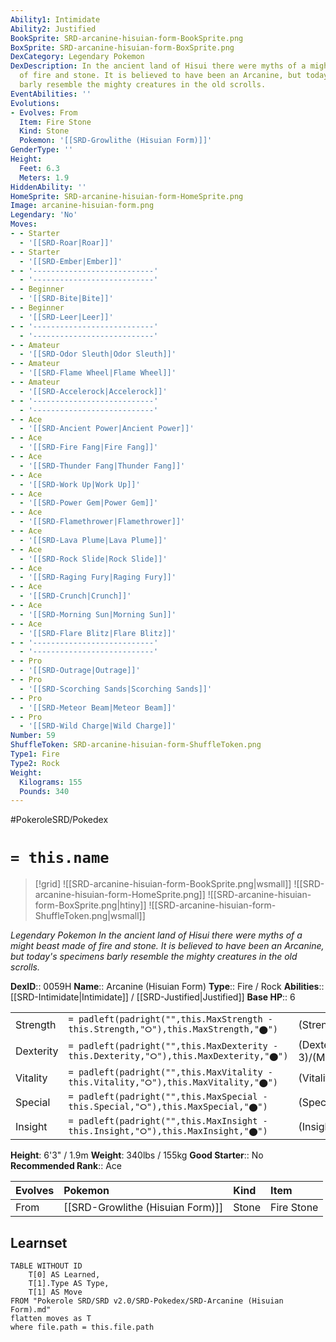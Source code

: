 ```yaml
---
Ability1: Intimidate
Ability2: Justified
BookSprite: SRD-arcanine-hisuian-form-BookSprite.png
BoxSprite: SRD-arcanine-hisuian-form-BoxSprite.png
DexCategory: Legendary Pokemon
DexDescription: In the ancient land of Hisui there were myths of a might beast made
  of fire and stone. It is believed to have been an Arcanine, but today's specimens
  barly resemble the mighty creatures in the old scrolls.
EventAbilities: ''
Evolutions:
- Evolves: From
  Item: Fire Stone
  Kind: Stone
  Pokemon: '[[SRD-Growlithe (Hisuian Form)]]'
GenderType: ''
Height:
  Feet: 6.3
  Meters: 1.9
HiddenAbility: ''
HomeSprite: SRD-arcanine-hisuian-form-HomeSprite.png
Image: arcanine-hisuian-form.png
Legendary: 'No'
Moves:
- - Starter
  - '[[SRD-Roar|Roar]]'
- - Starter
  - '[[SRD-Ember|Ember]]'
- - '---------------------------'
  - '---------------------------'
- - Beginner
  - '[[SRD-Bite|Bite]]'
- - Beginner
  - '[[SRD-Leer|Leer]]'
- - '---------------------------'
  - '---------------------------'
- - Amateur
  - '[[SRD-Odor Sleuth|Odor Sleuth]]'
- - Amateur
  - '[[SRD-Flame Wheel|Flame Wheel]]'
- - Amateur
  - '[[SRD-Accelerock|Accelerock]]'
- - '---------------------------'
  - '---------------------------'
- - Ace
  - '[[SRD-Ancient Power|Ancient Power]]'
- - Ace
  - '[[SRD-Fire Fang|Fire Fang]]'
- - Ace
  - '[[SRD-Thunder Fang|Thunder Fang]]'
- - Ace
  - '[[SRD-Work Up|Work Up]]'
- - Ace
  - '[[SRD-Power Gem|Power Gem]]'
- - Ace
  - '[[SRD-Flamethrower|Flamethrower]]'
- - Ace
  - '[[SRD-Lava Plume|Lava Plume]]'
- - Ace
  - '[[SRD-Rock Slide|Rock Slide]]'
- - Ace
  - '[[SRD-Raging Fury|Raging Fury]]'
- - Ace
  - '[[SRD-Crunch|Crunch]]'
- - Ace
  - '[[SRD-Morning Sun|Morning Sun]]'
- - Ace
  - '[[SRD-Flare Blitz|Flare Blitz]]'
- - '---------------------------'
  - '---------------------------'
- - Pro
  - '[[SRD-Outrage|Outrage]]'
- - Pro
  - '[[SRD-Scorching Sands|Scorching Sands]]'
- - Pro
  - '[[SRD-Meteor Beam|Meteor Beam]]'
- - Pro
  - '[[SRD-Wild Charge|Wild Charge]]'
Number: 59
ShuffleToken: SRD-arcanine-hisuian-form-ShuffleToken.png
Type1: Fire
Type2: Rock
Weight:
  Kilograms: 155
  Pounds: 340
---
```


#PokeroleSRD/Pokedex

# `= this.name`

> [!grid]
> ![[SRD-arcanine-hisuian-form-BookSprite.png|wsmall]]
> ![[SRD-arcanine-hisuian-form-HomeSprite.png]]
> ![[SRD-arcanine-hisuian-form-BoxSprite.png|htiny]]
> ![[SRD-arcanine-hisuian-form-ShuffleToken.png|wsmall]]


*Legendary Pokemon*
*In the ancient land of Hisui there were myths of a might beast made of fire and stone. It is believed to have been an Arcanine, but today's specimens barly resemble the mighty creatures in the old scrolls.*

**DexID**:: 0059H
**Name**:: Arcanine (Hisuian Form)
**Type**:: Fire / Rock
**Abilities**:: [[SRD-Intimidate|Intimidate]] / [[SRD-Justified|Justified]]
**Base HP**:: 6

|           |                                                                                        |                                          |
| --------- | -------------------------------------------------------------------------------------- | ---------------------------------------- |
| Strength  | `= padleft(padright("",this.MaxStrength - this.Strength,"⭘"),this.MaxStrength,"⬤")`    | (Strength::3)/(MaxStrength::6)   |
| Dexterity | `= padleft(padright("",this.MaxDexterity - this.Dexterity,"⭘"),this.MaxDexterity,"⬤")` | (Dexterity:: 3)/(MaxDexterity::6) |
| Vitality  | `= padleft(padright("",this.MaxVitality - this.Vitality,"⭘"),this.MaxVitality,"⬤")`    | (Vitality::2)/(MaxVitality::5)   |
| Special   | `= padleft(padright("",this.MaxSpecial - this.Special,"⭘"),this.MaxSpecial,"⬤")`       | (Special::3)/(MaxSpecial::6)     |
| Insight   | `= padleft(padright("",this.MaxInsight - this.Insight,"⭘"),this.MaxInsight,"⬤")`       | (Insight::2)/(MaxInsight::5)     |

**Height**: 6'3" / 1.9m
**Weight**: 340lbs / 155kg
**Good Starter**:: No
**Recommended Rank**:: Ace

| Evolves   | Pokemon                          | Kind   | Item       |
|:----------|:---------------------------------|:-------|:-----------|
| From      | [[SRD-Growlithe (Hisuian Form)]] | Stone  | Fire Stone |

## Learnset

```dataview
TABLE WITHOUT ID
    T[0] AS Learned,
    T[1].Type AS Type,
    T[1] AS Move
FROM "Pokerole SRD/SRD v2.0/SRD-Pokedex/SRD-Arcanine (Hisuian Form).md"
flatten moves as T
where file.path = this.file.path
```
